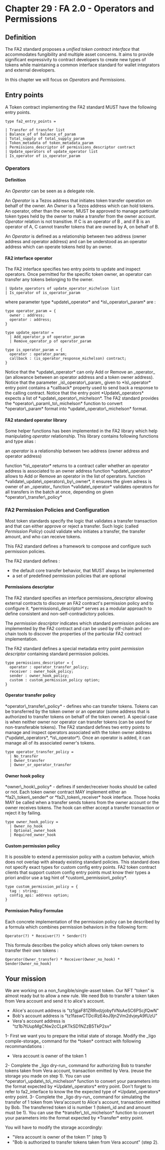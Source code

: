 # Chapter 29 : FA 2.0 - Operators and Permissions

<dialog character="mechanics">When we started our space expedition, you chose a ship that was unique, there is no other like it, treat it well!</dialog>

## Definition

The FA2 standard proposes a _unified token contract interface_ that accommodates fungibility and multiple asset concerns. It aims to provide significant expressivity to contract developers to create new types of tokens while maintaining a common interface standard for wallet integrators and external developers.

In this chapter we will focus on _Operators_ and _Permissions_.

## Entry points

A Token contract implementing the FA2 standard MUST have the following entry points.

```
type fa2_entry_points =

| Transfer of transfer list
| Balance_of of balance_of_param
| Total_supply of total_supply_param
| Token_metadata of token_metadata_param
| Permissions_descriptor of permissions_descriptor contract
| Update_operators of update_operator list
| Is_operator of is_operator_param
```

### Operators

#### Definition

An _Operator_ can be seen as a delegate role.

An _Operator_ is a Tezos address that initiates token transfer operation on behalf of the owner.
An _Owner_ is a Tezos address which can hold tokens.
An operator, other than the owner, MUST be approved to manage particular token types held by the owner to make a transfer from the owner account.
_Operator_ relation is not transitive. If C is an operator of B , and if B is an operator of A, C cannot transfer tokens that are owned by A, on behalf of B.

An _Operator_ is defined as a relationship between two address (owner address and operator address) and can be understood as an operator address which can operate tokens held by an owner.

#### FA2 interface operator

The FA2 interface specifies two entry points to update and inspect operators. Once permitted for the specific token owner, an operator can transfer any tokens belonging to the owner.

```
| Update_operators of update_operator_michelson list
| Is_operator of is_operator_param
```

<!-- prettier-ignore -->where parameter type *update\_operator* and *is\_operator\_param* are :

```
type operator_param = {
  owner : address;
  operator : address;
}

type update_operator =
  | Add_operator_p of operator_param
  | Remove_operator_p of operator_param

type is_operator_param = {
  operator : operator_param;
  callback : (is_operator_response_michelson) contract;
}
```

<!-- prettier-ignore -->Notice that the *update\_operator* can only Add or Remove an _operator_ (an allowance between an operator address and a token owner address).

<!-- prettier-ignore -->Notice that the parameter _is\_operator\_param_ given to *Is\_operator* entry point contains a *callback* property used to send back a response to the calling contract.

<!-- prettier-ignore -->Notice that the entry point *Update\_operators* expects a list of *update\_operator\_michelson*. The FA2 standard provides the *operator\_param\_to\_michelson* function to convert *operator\_param* format into *update\_operator\_michelson* format.

#### FA2 standard operator library

Some helper functions has been implemented in the FA2 library which help manipulating _operator_ relationship. This library contains following functions and type alias :

an _operator_ is a relationship between two address (owner address and operator address)

<!-- prettier-ignore -->function *is\_operator* returns to a contract caller whether an operator address is associated to an owner address

<!-- prettier-ignore -->function *update\_operators* allows to Add or Remove an operator in the list of operators.

<!-- prettier-ignore -->function *validate\_update\_operators\_by\_owner*, it ensures the given adress is owner of an _operator_

<!-- prettier-ignore -->function *validate\_operator* validates operators for all transfers in the batch at once, depending on given *operator\_transfer\_policy*

### FA2 Permission Policies and Configuration

Most token standards specify the logic that validates a transfer transaction and that can either approve or reject a transfer.
Such logic (called _Permission Policy_) could validate who initiates a transfer, the transfer amount, and who can receive tokens.

This FA2 standard defines a framework to compose and configure such permission policies.

The FA2 standard defines :

- the default core transfer behavior, that MUST always be implemented
- a set of predefined permission policies that are optional

#### Permissions descriptor

<!-- prettier-ignore -->The FA2 standard specifies an interface permissions_descriptor allowing external contracts to discover an FA2 contract's permission policy and to configure it. *permissions\_descriptor* serves as a modular approach to define consistent and non-self-contradictory policies.

The _permission descriptor_ indicates which standard permission policies are implemented by the FA2 contract and can be used by off-chain and on-chain tools to discover the properties of the particular FA2 contract implementation.

The FA2 standard defines a special metadata entry point _permission descriptor_ containing standard permission policies.

```
type permissions_descriptor = {
  operator : operator_transfer_policy;
  receiver : owner_hook_policy;
  sender : owner_hook_policy;
  custom : custom_permission_policy option;
}
```

#### Operator transfer policy

<!-- prettier-ignore -->*operator\_transfer\_policy* - defines who can transfer tokens. Tokens can be transferred by the token owner or an operator (some address that is authorized to transfer tokens on behalf of the token owner). A special case is when neither owner nor operator can transfer tokens (can be used for non-transferable tokens).

<!-- prettier-ignore -->The FA2 standard defines two entry points to manage and inspect operators associated with the token owner address (*update\_operators*, *is\_operator*). Once an operator is added, it can manage all of its associated owner's tokens.

```
type operator_transfer_policy =
  | No_transfer
  | Owner_transfer
  | Owner_or_operator_transfer
```

#### Owner hook policy

<!-- prettier-ignore -->*owner\_hook\_policy* - defines if sender/receiver hooks should be called or not. Each token owner contract MAY implement either an *fa2\_token\_sender* or *fa2\_token\_receiver* hook interface. Those hooks MAY be called when a transfer sends tokens from the owner account or the owner receives tokens. The hook can either accept a transfer transaction or reject it by failing.

```
type owner_hook_policy =
  | Owner_no_hook
  | Optional_owner_hook
  | Required_owner_hook
```

#### Custom permission policy

<!-- prettier-ignore -->It is possible to extend a permission policy with a custom behavior, which does not overlap with already existing standard policies. This standard does not specify exact types for custom config entry points. FA2 token contract clients that support custom config entry points must know their types a priori and/or use a tag hint of *custom\_permission\_policy*.

```
type custom_permission_policy = {
  tag : string;
  config_api: address option;
}
```

#### Permission Policy Formulae

Each concrete implementation of the permission policy can be described by a formula which combines permission behaviors in the following form:

```
Operator(?) * Receiver(?) * Sender(?)
```

This formula describes the policy which allows only token owners to transfer their own
tokens :

```
Operator(Owner_transfer) * Receiver(Owner_no_hook) * Sender(Owner_no_hook)
```

## Your mission

We are working on a non_fungible/single-asset token.
Our NFT "token" is almost ready but to allow a new rule. We need Bob to transfer a token taken from Vera account and send it to alice's account.

- Alice's account address is "tz1gjaF81ZRRvdzjobyfVNsAeSC6PScjfQwN"
- Bob's account address is "tz1faswCTDciRzE4oJ9jn2Vm2dvjeyA9fUzU"
- Vera's account address is "tz1b7tUupMgCNw2cCLpKTkSD1NZzB5TkP2sv"

<!-- prettier-ignore -->1- First we want you to prepare the initial state of storage. Modify the _ligo compile-storage_ command for the *token* contract with following recommandations :

- Vera account is owner of the token 1

<!-- prettier-ignore -->2- Complete the _ligo dry-run_ command for authorizing Bob to transfer tokens taken from Vera account, transaction emitted by Vera. (reuse the storage you made on step 1). You can use *operator\_update\_to\_michelson* function to convert your parameters into the format expected by *Update\_operators* entry point. Don't forget to refer to fa2_interface to know the the expected type of *Update\_operators* entry point.

<!-- prettier-ignore -->3- Complete the _ligo dry-run_ command for simulating the transfer of 1 token from Vera'account to Alice's account, transaction emitted by Bob. The transferred token id is number 1 (token\_id and and amount must be 1). You can use the *transfer\_to\_michelson* function to convert your parameters into the format expected by *Transfer* entry point.

You will have to modify the storage accordingly:

- "Vera account is owner of the token 1" (step 1)
- "Bob is authorized to transfer tokens taken from Vera account" (step 2).
